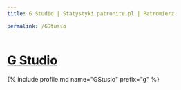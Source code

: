 ```yaml
---
title: G Studio | Statystyki patronite.pl | Patromierz

permalink: /GStusio
---
```


# [G Studio](https://patronite.pl/GStusio)

{% include profile.md name="GStusio" prefix="g" %}

